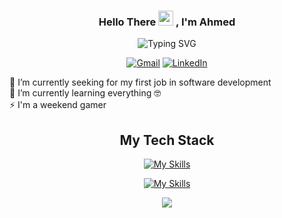 <div align="center">

<h3>Hello There <img src="https://media.giphy.com/media/hvRJCLFzcasrR4ia7z/giphy.gif" width="24px"> , I'm Ahmed  </h3>

![Typing SVG](https://readme-typing-svg.demolab.com?font=Fira+Code&weight=500&size=24&color=04d9ff&center=true&vCenter=true&width=435&lines=Front+End+Developer;Electrical+Engineer;Passionate+Learner)

[![Gmail](https://img.shields.io/badge/Gmail-D14836?style=for-the-badge&logo=gmail&logoColor=white)](mailto:ahmed.alameldeen.me@gmail.com)
[![LinkedIn](https://img.shields.io/badge/LinkedIn-0077B5?style=for-the-badge&logo=linkedin&logoColor=white)](https://www.linkedin.com/in/ahmedalam98/)
   
</div>

🔭 I’m currently seeking for my first job in software development
<br>
🌱 I’m currently learning everything 🤓
<br>
⚡ I'm a weekend gamer

<div align="center">

## My Tech Stack

[![My Skills](https://skillicons.dev/icons?i=html,css,js,sass,jest)](https://skillicons.dev)

[![My Skills](https://skillicons.dev/icons?i=react,nodejs,tailwind,mongodb,git)](https://skillicons.dev)

</div>

<p align="center">
   <img src="https://capsule-render.vercel.app/api?type=waving&color=0:00c3ff,100:ffff1c&height=80&section=footer"/>
</p>
